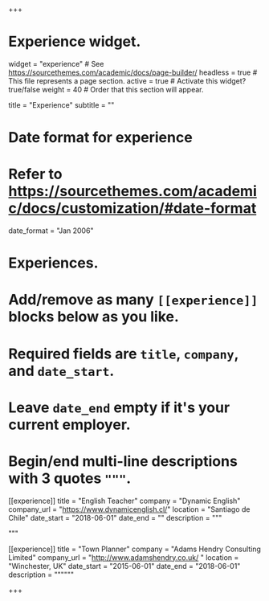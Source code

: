 +++
# Experience widget.
widget = "experience"  # See https://sourcethemes.com/academic/docs/page-builder/
headless = true  # This file represents a page section.
active = true  # Activate this widget? true/false
weight = 40  # Order that this section will appear.

title = "Experience"
subtitle = ""

# Date format for experience
#   Refer to https://sourcethemes.com/academic/docs/customization/#date-format
date_format = "Jan 2006"

# Experiences.
#   Add/remove as many `[[experience]]` blocks below as you like.
#   Required fields are `title`, `company`, and `date_start`.
#   Leave `date_end` empty if it's your current employer.
#   Begin/end multi-line descriptions with 3 quotes `"""`.
[[experience]]
  title = "English Teacher"
  company = "Dynamic English"
  company_url = "https://www.dynamicenglish.cl/"
  location = "Santiago de Chile"
  date_start = "2018-06-01"
  date_end = ""
  description = """

  
  """

[[experience]]
  title = "Town Planner"
  company = "Adams Hendry Consulting Limited"
  company_url = "http://www.adamshendry.co.uk/ "
  location = "Winchester, UK"
  date_start = "2015-06-01"
  date_end = "2018-06-01"
  description = """"""

+++
